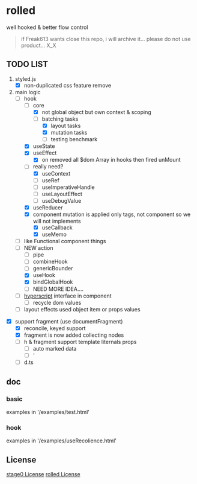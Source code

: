 
# rolled
well hooked & better flow control
> if Freak613 wants close this repo, i will archive it...
> please do not use product... X_X

## TODO LIST

1. styled.js
    - [x] non-duplicated css feature remove
2. main logic
    - [ ] hook
      - [ ] core 
        - [x] not global object but own context & scoping
        - [ ] batching tasks
          - [x] layout tasks
          - [x] mutation tasks
          - [ ] testing benchmark
      - [x] useState
      - [x] useEffect
        - [x] on removed all $dom Array in hooks then fired unMount
      - [ ] really need?
        - [x] useContext
        - [ ] useRef
        - [ ] useImperativeHandle
        - [ ] useLayoutEffect
        - [ ] useDebugValue
      - [x] useReducer
      - [x] component mutation is applied only tags, not component so we will not implements
        - [x] useCallback
        - [x] useMemo
    - [ ] like Functional component things
    - [ ] NEW action
      - [ ] pipe
      - [ ] combineHook
      - [ ] genericBounder
      - [x] useHook
      - [x] bindGlobalHook
      - [ ] NEED MORE IDEA....
    - [ ] [hyperscript](https://github.com/hyperhype/hyperscript) interface in component
      - [ ] recycle dom values
    - [ ] layout effects used object item or props values
  - [x] support fragment (use documentFragment)
    - [x] reconcile, keyed support
    - [x] fragment is now added collecting nodes
    - [ ] h & fragment support template liternals props
      - [ ] auto marked data
      - [ ] '
    - [ ] d.ts
## doc

### basic
examples in '/examples/test.html'

### hook
examples in '/examples/useRecolience.html'

## License
[stage0 License](https://github.com/Freak613/stage0/blob/master/LICENSE)
[rolled License](https://github.com/CreeJee/rolled/blob/master/LICENSE)

